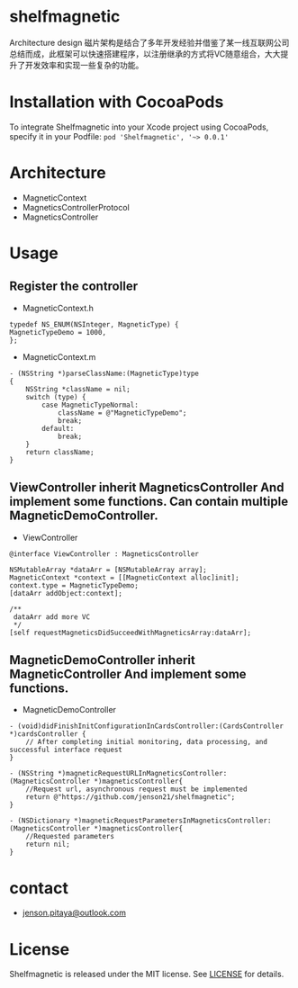 # shelfmagnetic
Architecture design
磁片架构是结合了多年开发经验并借鉴了某一线互联网公司总结而成，此框架可以快速搭建程序，以注册继承的方式将VC随意组合，大大提升了开发效率和实现一些复杂的功能。

# Installation with CocoaPods
To integrate Shelfmagnetic into your Xcode project using CocoaPods, specify it in your Podfile:
`pod 'Shelfmagnetic', '~> 0.0.1'`

# Architecture
* MagneticContext
* MagneticsControllerProtocol
* MagneticsController

# Usage

## Register the controller
* MagneticContext.h
```
typedef NS_ENUM(NSInteger, MagneticType) {
MagneticTypeDemo = 1000,
};
```

* MagneticContext.m
```
- (NSString *)parseClassName:(MagneticType)type
{
    NSString *className = nil;
    switch (type) {
        case MagneticTypeNormal:
            className = @"MagneticTypeDemo";
            break;
        default:
            break;
    }
    return className;
}
```

## ViewController inherit MagneticsController And implement some functions. Can contain multiple MagneticDemoController.
* ViewController
```
@interface ViewController : MagneticsController

NSMutableArray *dataArr = [NSMutableArray array];
MagneticContext *context = [[MagneticContext alloc]init];
context.type = MagneticTypeDemo;
[dataArr addObject:context];

/**
 dataArr add more VC
 */
[self requestMagneticsDidSucceedWithMagneticsArray:dataArr];
```

## MagneticDemoController inherit MagneticController And implement some functions.
* MagneticDemoController

```
- (void)didFinishInitConfigurationInCardsController:(CardsController *)cardsController {
    // After completing initial monitoring, data processing, and successful interface request
}

- (NSString *)magneticRequestURLInMagneticsController:(MagneticsController *)magneticsController{
    //Request url, asynchronous request must be implemented
    return @"https://github.com/jenson21/shelfmagnetic";
}

- (NSDictionary *)magneticRequestParametersInMagneticsController:(MagneticsController *)magneticsController{
    //Requested parameters
    return nil;
}
```

# contact
* jenson.pitaya@outlook.com

# License
Shelfmagnetic is released under the MIT license. See [LICENSE](https://github.com/jenson21/shelfmagnetic/blob/master/LICENSE) for details.
